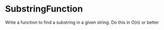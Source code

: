 # SubstringFunction


Write a function to find a substring in a given string. Do this in O(n) or better
